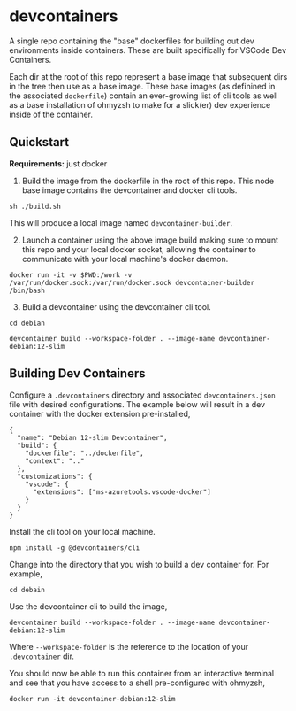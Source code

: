 # devcontainers

A single repo containing the "base" dockerfiles for building out dev environments inside containers. These are built specifically for VSCode Dev Containers. 

Each dir at the root of this repo represent a base image that subsequent dirs in the tree then use as a base image. These base images (as definined in the associated `dockerfile`) contain an ever-growing list of cli tools as well as a base installation of ohmyzsh to make for a slick(er) dev experience inside of the container.

## Quickstart

**Requirements:** just docker

1. Build the image from the dockerfile in the root of this repo. This node base image contains the devcontainer and docker cli tools.

```
sh ./build.sh
```

This will produce a local image named `devcontainer-builder`.

2. Launch a container using the above image build making sure to mount this repo and your local docker socket, allowing the container to communicate with your local machine's docker daemon. 

```
docker run -it -v $PWD:/work -v /var/run/docker.sock:/var/run/docker.sock devcontainer-builder /bin/bash
```

3. Build a devcontainer using the devcontainer cli tool.
```
cd debian
```
```
devcontainer build --workspace-folder . --image-name devcontainer-debian:12-slim
```

## Building Dev Containers

Configure a `.devcontainers` directory and associated `devcontainers.json` file with desired configurations. The example below will result in a dev container with the docker extension pre-installed,

```
{
  "name": "Debian 12-slim Devcontainer",
  "build": {
    "dockerfile": "../dockerfile",
    "context": ".."
  },
  "customizations": {
    "vscode": {
      "extensions": ["ms-azuretools.vscode-docker"]
    }
  }
}
```

Install the cli tool on your local machine.

```
npm install -g @devcontainers/cli
```

Change into the directory that you wish to build a dev container for. For example,

```
cd debain
```

Use the devcontainer cli to build the image,

```
devcontainer build --workspace-folder . --image-name devcontainer-debian:12-slim
```

Where `--workspace-folder` is the reference to the location of your `.devcontainer` dir. 

You should now be able to run this container from an interactive terminal and see that you have access to a shell pre-configured with ohmyzsh,

```
docker run -it devcontainer-debian:12-slim
```


